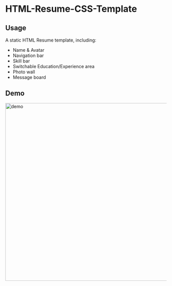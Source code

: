 # HTML-Resume-CSS-Template

## Usage

A static HTML Resume template, including:
  * Name & Avatar
  * Navigation bar
  * Skill bar
  * Switchable Education/Experience area
  * Photo wall
  * Message board
  
## Demo
<img width="555" alt="demo" src="https://user-images.githubusercontent.com/67884721/123451764-62c79580-d610-11eb-8dfd-96fe8f966360.png">
